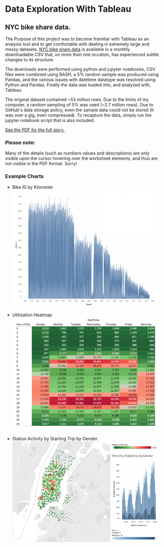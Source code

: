 # Data Exploration With Tableau

## NYC bike share data. 

The Purpose of this project was to become framiliar with Tableau as an analysis tool and to get comfortable with dealing in extremely large and messy datasets. [NYC bike share data](https://s3.amazonaws.com/tripdata/index.html) is available in a monthly downloadable CSV that, on more than one occation, has experienced subtle changes to its structure. 

The downloads were performed using python and jupyter notebooks, CSV files were combined using BASH, a 5% random sample was produced using Pandas, and the various issues with datetime datatype was resolved using Python and Pandas. Finally the data was loaded into, and analyzed with, Tableau.

The original dataset contained ~53 million rows. Due to the limits of my computer, a random sampling of 5% was used (~2.7 million rows). Due to GitHub's data storage policy, even the sample data could not be stored (It was over a gig, even compressed). To recapture the data, simply run the jupyter notebook script that is also included. 

[See the PDF for the full story.](https://github.com/Allenfp/Exploring-Data-With-Tableau/blob/master/afp_data10_tableau_story.pdf)

### Please note:
Many of the details (such as numbers values and descriptions) are only visible upon the cursor hovering over the worksheet elements, and thus are not visible in the PDF format. Sorry!

### Example Charts

* Bike ID by Kilometer  
![alt text](https://github.com/Allenfp/Exploring-Data-With-Tableau/blob/master/bike_distance.png?raw=true)

* Utilization Heatmap  
![alt text](https://github.com/Allenfp/Exploring-Data-With-Tableau/blob/master/date_time_heatmap.png?raw=true)

* Station Activity by Starting Trip by Gender  
![alt text](https://github.com/Allenfp/Exploring-Data-With-Tableau/blob/master/tableau_gis.png)
